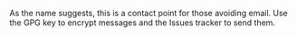 As the name suggests, this is a contact point for those avoiding email.  Use the GPG key to encrypt messages and the Issues tracker to send them.
